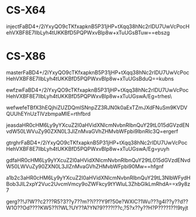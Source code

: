 # CS-X64

injectFaBD4+/2iYxyQO9cTKfxapknB5P31jHP+tXqq38hNc2rIDU7UwVcPocHehVXBF8E7llbLyh4tUKKBfD5PQPWxvBlp8w+xTuUGsBTuw==ebszg

# CS-X86

masterFaBD4+/2iYxyQO9cTKfxapknB5P31jHP+tXqq38hNc2rIDU7UwVcPocHehVXBF8E7llbLyh4tUKKBfD5PQPWxvBlp8w+xTuUGsBduQ==kubns

ewfzwFaBD4+/2iYxyQO9cTKfxapknB5P31jHP+tXqq38hNc2rIDU7UwVcPocHehVXBF8E7llbLyh4tUKKBfD5PQPWxvBlp8w+xTuUGswA/Eg=trhes\



wefwefeTBfX3hEQjhiZUZDQmlSNnpZZ3RJN0k0aExTZmJXdFNuSm9KVDVQUUhEYnUzTlVzbmpaMlE=rthfbrd



jeasdaHR0cHM6Ly9yYXcuZ2l0aHVidXNlcmNvbnRlbnQuY29tL015dGVzdENvdW50LWVuZy90ZXN0L3JlZnMvaGVhZHMvbWFpbi9lbnRlc3Q=ergerf


gtrghrFaBD4+/2iYxyQO9cTKfxapknB5P31jHP+tXqq38hNc2rIDU7UwVcPocHehVXBF8E7llbLyh4tUKKBfD5PQPWxvBlp8w+xTuUGswA/Eg=yuyh


gdfaHR0cHM6Ly9yYXcuZ2l0aHVidXNlcmNvbnRlbnQuY29tL015dGVzdENvdW50LWVuZy90ZXN0L3JlZnMvaGVhZHMvbWFpbi90Mw==hfgnf

a1b2c3aHR0cHM6Ly9yYXcuZ2l0aHVidXNlcmNvbnRlbnQuY29tL3NlbWFydHBob3JlL2xpY2Vuc2UvcmVmcy9oZWFkcy9tYWluL3ZhbGlkLmRhdA==x9y8z7

gerg??!J?W??c2???R5?3??y7??m??i???Y9f?50e?WXlC?1Wu???g4I??y??d??W1O??Od????KW5??l?WL?UY??A?YN?9????!??c,?5?x??y??H?P????1??!9tyjt
